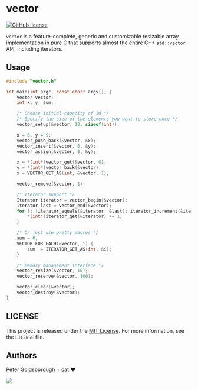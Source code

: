 # vector

[![GitHub license](https://img.shields.io/github/license/mashape/apistatus.svg?style=flat-square)](http://goldsborough.mit-license.org)

`vector` is a feature-complete, generic and customizable resizable array implementation in pure C that supports almost the entire C++ `std::vector` API, including iterators.

## Usage

```C
#include "vector.h"

int main(int argc, const char* argv[]) {
	Vector vector;
	int x, y, sum;

	/* Choose initial capacity of 10 */
	/* Specify the size of the elements you want to store once */
	vector_setup(&vector, 10, sizeof(int));

	x = 6, y = 9;
	vector_push_back(&vector, &x);
	vector_insert(&vector, 0, &y);
	vector_assign(&vector, 0, &y);

	x = *(int*)vector_get(&vector, 0);
	y = *(int*)vector_back(&vector);
	x = VECTOR_GET_AS(int, &vector, 1);

	vector_remove(&vector, 1);

	/* Iterator support */
	Iterator iterator = vector_begin(&vector);
	Iterator last = vector_end(&vector);
	for (; !iterator_equals(&iterator, &last); iterator_increment(&iterator)) {
		*(int*)iterator_get(&iterator) += 1;
	}

	/* Or just use pretty macros */
	sum = 0;
	VECTOR_FOR_EACH(&vector, i) {
		sum += ITERATOR_GET_AS(int, &i);
	}

	/* Memory management interface */
	vector_resize(&vector, 10);
	vector_reserve(&vector, 100);

	vector_clear(&vector);
	vector_destroy(&vector);
}
```

## LICENSE

This project is released under the [MIT License](http://goldsborough.mit-license.org). For more information, see the `LICENSE` file.

## Authors

[Peter Goldsborough](http://www.goldsborough.me) + [cat](https://goo.gl/IpUmJn) :heart:

<a href="https://gratipay.com/~goldsborough/"><img src="http://img.shields.io/gratipay/goldsborough.png?style=flat-square"></a>
